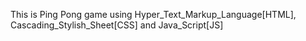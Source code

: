 This is Ping Pong game using Hyper_Text_Markup_Language[HTML], Cascading_Stylish_Sheet[CSS] and Java_Script[JS]
